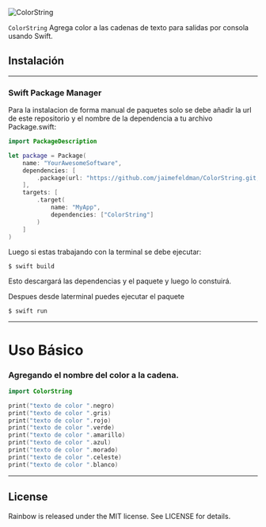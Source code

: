 ![ColorString](https://user-images.githubusercontent.com/2141335/138482151-dfe3e204-2c91-478e-af66-446b7369b6e2.png)

`ColorString` Agrega color a las cadenas de texto para salidas por consola usando Swift. 

## Instalación 
___
### Swift Package Manager 
Para la instalacion de forma manual de paquetes solo se debe añadir la url de este repositorio y el nombre de la dependencia a tu archivo Package.swift:

```swift
import PackageDescription

let package = Package(
    name: "YourAwesomeSoftware",
    dependencies: [
        .package(url: "https://github.com/jaimefeldman/ColorString.git, from: "1.0.0")
    ],
    targets: [
        .target(
            name: "MyApp",
            dependencies: ["ColorString"]
        )
    ]
)
```
Luego si estas trabajando con la terminal se debe ejecutar:
```terminal
$ swift build
```
Esto descargará las dependencias y el paquete y luego lo constuirá.

Despues desde laterminal puedes ejecutar el paquete 

```temrinal
$ swift run
```
___
# Uso Básico


### Agregando el nombre del color a la cadena.

```swift
import ColorString

print("texto de color ".negro)
print("texto de color ".gris)
print("texto de color ".rojo)
print("texto de color ".verde)
print("texto de color ".amarillo)
print("texto de color ".azul)
print("texto de color ".morado)
print("texto de color ".celeste)
print("texto de color ".blanco)

```
---
## License

Rainbow is released under the MIT license. See LICENSE for details.


